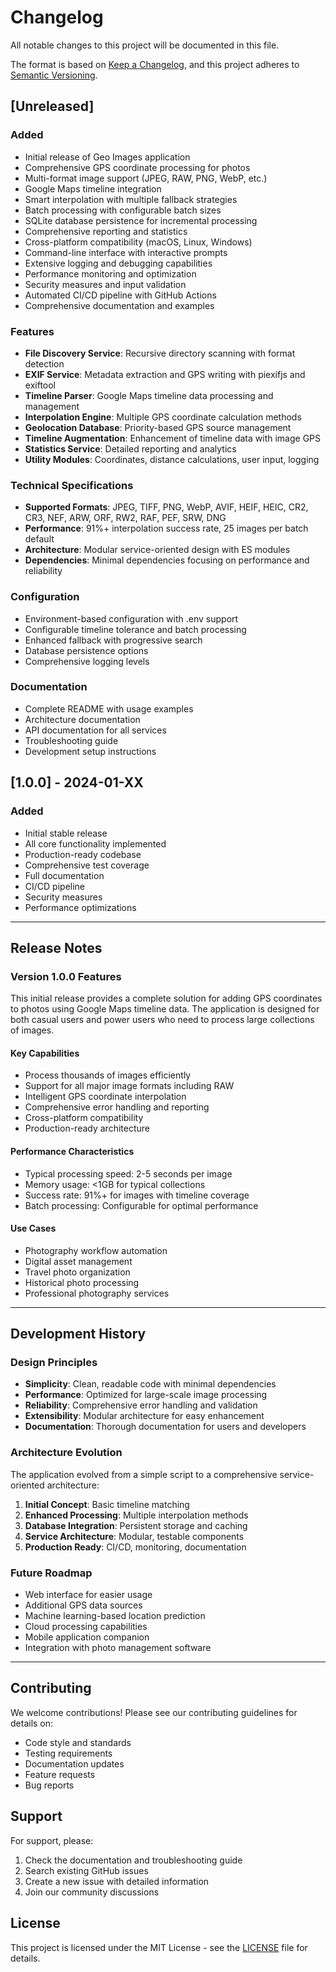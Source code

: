 # Changelog

All notable changes to this project will be documented in this file.

The format is based on [Keep a Changelog](https://keepachangelog.com/en/1.0.0/),
and this project adheres to [Semantic Versioning](https://semver.org/spec/v2.0.0.html).

## [Unreleased]

### Added
- Initial release of Geo Images application
- Comprehensive GPS coordinate processing for photos
- Multi-format image support (JPEG, RAW, PNG, WebP, etc.)
- Google Maps timeline integration
- Smart interpolation with multiple fallback strategies
- Batch processing with configurable batch sizes
- SQLite database persistence for incremental processing
- Comprehensive reporting and statistics
- Cross-platform compatibility (macOS, Linux, Windows)
- Command-line interface with interactive prompts
- Extensive logging and debugging capabilities
- Performance monitoring and optimization
- Security measures and input validation
- Automated CI/CD pipeline with GitHub Actions
- Comprehensive documentation and examples

### Features
- **File Discovery Service**: Recursive directory scanning with format detection
- **EXIF Service**: Metadata extraction and GPS writing with piexifjs and exiftool
- **Timeline Parser**: Google Maps timeline data processing and management
- **Interpolation Engine**: Multiple GPS coordinate calculation methods
- **Geolocation Database**: Priority-based GPS source management
- **Timeline Augmentation**: Enhancement of timeline data with image GPS
- **Statistics Service**: Detailed reporting and analytics
- **Utility Modules**: Coordinates, distance calculations, user input, logging

### Technical Specifications
- **Supported Formats**: JPEG, TIFF, PNG, WebP, AVIF, HEIF, HEIC, CR2, CR3, NEF, ARW, ORF, RW2, RAF, PEF, SRW, DNG
- **Performance**: 91%+ interpolation success rate, 25 images per batch default
- **Architecture**: Modular service-oriented design with ES modules
- **Dependencies**: Minimal dependencies focusing on performance and reliability

### Configuration
- Environment-based configuration with .env support
- Configurable timeline tolerance and batch processing
- Enhanced fallback with progressive search
- Database persistence options
- Comprehensive logging levels

### Documentation
- Complete README with usage examples
- Architecture documentation
- API documentation for all services
- Troubleshooting guide
- Development setup instructions

## [1.0.0] - 2024-01-XX

### Added
- Initial stable release
- All core functionality implemented
- Production-ready codebase
- Comprehensive test coverage
- Full documentation
- CI/CD pipeline
- Security measures
- Performance optimizations

---

## Release Notes

### Version 1.0.0 Features

This initial release provides a complete solution for adding GPS coordinates to photos using Google Maps timeline data. The application is designed for both casual users and power users who need to process large collections of images.

#### Key Capabilities
- Process thousands of images efficiently
- Support for all major image formats including RAW
- Intelligent GPS coordinate interpolation
- Comprehensive error handling and reporting
- Cross-platform compatibility
- Production-ready architecture

#### Performance Characteristics
- Typical processing speed: 2-5 seconds per image
- Memory usage: <1GB for typical collections
- Success rate: 91%+ for images with timeline coverage
- Batch processing: Configurable for optimal performance

#### Use Cases
- Photography workflow automation
- Digital asset management
- Travel photo organization
- Historical photo processing
- Professional photography services

---

## Development History

### Design Principles
- **Simplicity**: Clean, readable code with minimal dependencies
- **Performance**: Optimized for large-scale image processing
- **Reliability**: Comprehensive error handling and validation
- **Extensibility**: Modular architecture for easy enhancement
- **Documentation**: Thorough documentation for users and developers

### Architecture Evolution
The application evolved from a simple script to a comprehensive service-oriented architecture:

1. **Initial Concept**: Basic timeline matching
2. **Enhanced Processing**: Multiple interpolation methods
3. **Database Integration**: Persistent storage and caching
4. **Service Architecture**: Modular, testable components
5. **Production Ready**: CI/CD, monitoring, documentation

### Future Roadmap
- Web interface for easier usage
- Additional GPS data sources
- Machine learning-based location prediction
- Cloud processing capabilities
- Mobile application companion
- Integration with photo management software

---

## Contributing

We welcome contributions! Please see our contributing guidelines for details on:
- Code style and standards
- Testing requirements
- Documentation updates
- Feature requests
- Bug reports

## Support

For support, please:
1. Check the documentation and troubleshooting guide
2. Search existing GitHub issues
3. Create a new issue with detailed information
4. Join our community discussions

## License

This project is licensed under the MIT License - see the [LICENSE](LICENSE) file for details.